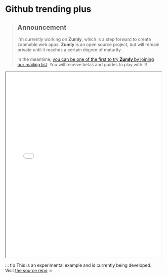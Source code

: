 # Github trending plus

> ## Announcement
> I'm currently working on **Zumly**, which is a step forward to create zoomable web apps.
> **Zumly** is an open source project, but will remain private until it reaches a certain degree of maturity.
>
> In the meantime, [you can be one of the first to try **Zumly** by joining our mailing list](https://zumly.org). You will receive betas and guides to play with it!


<iframe height='600' scrolling='no' title='Github trending plus by zircle' src='//github-trending-plus.surge.sh' frameborder='1' allowtransparency='true' allowfullscreen='true' style='width: 100%;'>
</iframe>

::: tip
This is an experimental example and is currently being developed. Visit [the source repo](https://github.com/zircleUI/github-trending-plus)
:::
